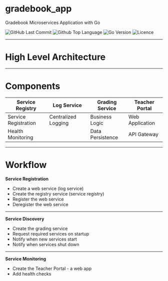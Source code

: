 # gradebook_app

Gradebook Microservices Application with Go

![GitHub Last Commit](https://img.shields.io/github/last-commit/vmilovanovicc/gradebook_app)
![Github Top Language](https://img.shields.io/github/languages/top/vmilovanovicc/gradebook_app)
![Go Version](https://img.shields.io/github/go-mod/go-version/vmilovanovicc/gradebook_app)
![Licence](https://img.shields.io/github/license/vmilovanovicc/gradebook_app)


---

# High Level Architecture

---

# Components

| Service Registry     | Log Service         | Grading Service  | Teacher Portal  |
|----------------------|---------------------|------------------|-----------------|
| Service Registration | Centralized Logging | Business Logic   | Web Application |
| Health Monitoring    |                     | Data Persistence | API Gateway     |

---

# Workflow

**Service Registration**
* Create a web service (log service)
* Create the registry service (service registry)
* Register the web service
* Deregister the web service
---
**Service Discovery**
* Create the grading service
* Request required services on startup
* Notify when new services start
* Notify when services shut down
---
**Service Monitoring**
* Create the Teacher Portal - a web app
* Add health checks


